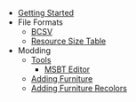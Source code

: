 - [Getting Started](README)
- File Formats
    - [BCSV](file-formats/bcsv)
    - [Resource Size Table](file-formats/srsizetable)
- Modding
    - [Tools](modding/tools)
       - [MSBT Editor](modding/tools/msbt-editor)
    - [Adding Furniture](modding/furniture/adding-furniture)
    - [Adding Furniture Recolors](modding/furniture/furniture-recolor.md)

